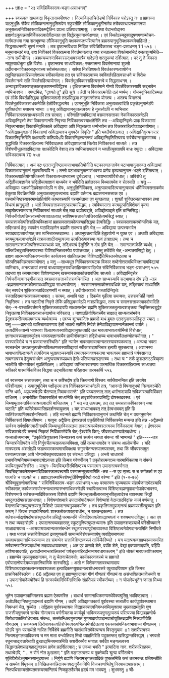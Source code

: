 +++
title = "२३ संविन्निर्विकारत्व-भङ्ग-प्रसाधनम्"

+++
स्वरूपतः खभावाद्वा विकृतानामपीश्वरः । नित्याविकृतचित्तेड्यो निर्विकारः परोऽस्तु नः ॥ 
ब्रह्मरूपा याऽनुभूतिः सैकैव लौकिकनानानुभूतिरूपेण स्फुरतीति लौकिकानुभूतीनामेव तत्रैक्यस्थापनकामनया अनुसन्नत्वनिर्विकारत्वादिकमद्वैतिनः प्राञ्चः प्रतिपादयामासुः । अन्यथा वेदान्तवेद्यस्य ब्रह्मणोऽनुत्पन्नत्वनिर्विकारत्वादेर्वेदान्तत एव सिद्धेरनुमानानपेक्षणात् । एवं स्थितेऽस्मदुक्तदूषणगणान्मोचन-मार्गमलभमा नया शतभूषण्या लौकिकानुभूति पक्षकत्वपक्षपरित्यागेन ब्रह्मरूपानुभूतिपक्षकत्वमेवाद्रियते ; सिद्धसाधनमपि भूषणं मन्यते । तत्र दृष्टान्तविधया निर्दिष्ट
संविन्निर्विकारत्व भङ्ग-प्रसाधनम् 
1 
1 
५५३ 
। 
मनुमानान्तरं यत्, ब्रह्म निर्विकारं विकारात्मना विवर्तमानत्वात् यथा रजतात्मना विवर्तमानमिदं रजतशून्यमिति---तन्त्र समीचीनम् । ब्रह्मण्यप्यनन्तविकारसद्भावस्यात्रैव वादेऽन्ते शतदूपण्यां दर्शित्वात् । परं तु ते विकारा नापुरुषार्थभूता इति विशेषः । दृष्टान्तश्च साध्यविकलः; रजतात्मना विवर्तमानायां शुक्तौ तदीयनानाविकारसद्भावस्य सर्वसंमतत्वात् । सर्वथा निरतिशयत्वे विवर्तकारणत्वायोगेन तदुचितसहकारिसमावेशस्य स्वीकार्यतया तत एव सविकारत्वाच्च स्वविवर्तरहितत्वसाधने च विरोधः विवर्तमानत्वे सति विवर्तराहित्यायोगात् । विवर्तभूतविकारराहित्यसत्त्वे व सिद्धसाधनम् । अन्यादृशविकारशङ्कातङ्कशमनाविद्धिश्च । वृधिकात्मना विवर्तमाने गोमये विवर्तविकारस्यापि सद्भावेन व्यभिचारश्च । स्पष्टमिड, "दृश्यते तु" इति सूत्रे । हेतौ च विकारात्मनेति दलं व्यर्थम् । गोमचवृधिकादिस्थल एवं लोके विवर्तप्रसिद्धया शुक्तिरजतादौ तदप्रसिद्धया तादृशान्तोत्तय योगश्च । अतश्च विमानत्वं विवर्तभूतविकारसाधकमेवेति हेतोर्विरुद्धत्वमेव । एवमनुभूति निर्विकारा अनुत्पन्नत्वादिति प्रकृतेऽनुमानेऽपि पूर्वोक्तदोषा यथायथ भाव्याः ॥ 
यत्तु अविद्यायामनुत्पन्नत्वरूप हे नुसत्त्वेऽपि न व्यभिचारः निर्विकारत्वरूपसाध्यस्यापि तत्र सत्वात् । परिणातिनामविद्यायां वसमानसत्ताका नेकविकारसत्त्वेऽपि अविद्यानिवृत्तौ तेषां विकाराणानपि निवृत्त्या निर्विकारत्वस्याक्षतेरिति तन्न --अविद्यानिवृत्तेः प्राक् विकाराणां निवृत्त्यभावात् विकारनिवृत्तिकाले अविद्याया अपि निवृत्ततया धर्म्यभावेन तत्र विकारराहित्योपपादनायोगात् । "अविद्याप्रयुक्तानां विकाराणां अविद्यायाश्च युगपदेव निवृतिः " इति भवतैवोक्तत्वात् । अविद्यानिवृत्त्यनन्तरं विकारनिवृत्तिरिति पक्षस्यापि कतिपयेsपि विकारनिवृत्त्यनन्तरं अविद्यानिवृतिरित्यस्य सर्वचैवानभ्युपगमाच्च । शुद्धचिति विकारराहित्यस्य निर्विवादतथा अविद्याशालायां चित्येव निर्विकारत्वं साध्यते । तत्र विशेषणीभूतत्वादविद्यायाः पक्षकोटिनि वेशात् तत्र व्यभिचारापादनं न भवतीत्युक्तावपि बाधः स्फुटः । अविद्यायाः सविकारत्वम्य 
70 
५५४ 

निर्विवादत्वात् । अयं पटः एतत्तन्तुनिष्ठात्यन्ताभावप्रतियोगीति पटकारणतन्तावेव पटाभावानुमानवत् अविद्यायां विकाराभावानुमानं सुवचमित्यपि न । तन्तौ पटाभावानुमानासंभवस्य प्रागेव दृश्यत्वानुमान-भङ्गे दर्शितत्वात् । विकाररूपप्रतियोग्यधिकरणे विकारात्यन्ताभावस्य दुर्घटत्वात् । भावाभावयोर्विरोधात् । अविरोधे तु अद्वितीयत्वज्ञानेन सद्वितीयत्वाज्ञानं बाध्यमेव न भवेदिति ब्रह्मेतरस्य मिथ्यात्वमेव न सेत्स्यति ॥ 
यत्तु --अविद्यायाः पक्षकोटिप्रवेशाभावेऽपि न दोषः, अनुभूतिर्निर्विकारा, अनुत्पन्नत्वादित्यत्रानुत्पन्नत्वं धर्मिविषमसत्ताकमेव हेतुतया विवक्षितमिति 
अनुत्पन्नत्वमुत्पत्त्यभावः ब्रह्मणि वर्तमानः ब्रह्मसमानसत्ताक एव । परमार्थनिष्ठस्यापरमार्थप्रतियोगि काभावस्यापि परमार्थताया एव युक्तत्वात् । शुक्तौ शुक्तिरजताभावस्य तथा विधत्वं ह्यनुभूयते । अतो विषयसत्ताकमनुत्पन्नत्वमसिद्धम् । स्वविषमसत्ता कत्वमुत्पत्तिविशेषणं कृत्वा तादृशोत्पत्त्यभावात् निर्विकारत्वं साध्यते चेत् तदा ब्रह्मोत्पद्यते, अविद्योत्पद्यते इति भ्रान्तिसिद्ध। निर्वचनीयोत्पत्तिमत्त्वस्योभयत्राक्षतत्वात् स्वविषमसत्ताकोत्पत्तिरराहित्यमसिद्धं स्यात् । समसत्ताकोत्पत्तिराहित्यविवक्षायां ब्रह्मसमसत्ताकोत्पत्त्यप्रसिद्धया हेत्वसिद्धिः । स्वसमसत्ताकस्वोन्पत्तिकं यत्, तद्भिन्नत्वं हेतुः स्वपदेन घटादिग्रहणेन ब्रह्मणि सवन्वय इति चेत् — अविद्याया उत्पत्त्यभावेन स्वपदग्राह्यत्वायोगात् तत्र व्यभिचारस्तदवस्थः । अथानुपन्नत्वादिति हेतुप्रयोगो न युक्त एव । अथापि अविद्यायाः स्वयमुत्पन्नत्वाभावेऽपि तत्राकाशादीनामुत्पत्त्या उत्पत्तिरूपावस्था यत्वं तत्राक्षतम् । तथा च खसमानसत्ताकोत्पत्तिरूपावस्थाकं यत्, तद्भिन्नत्वं हेतुरिति न दोष इति चेत् — समानसत्ताकेति व्यर्थम् । यत्किञ्चिदुत्पत्तिरूपावस्था विशिष्टभिन्नत्वस्यैव पर्याप्तत्वात् । अस्तु तथैवेति चेत् -अन्यतरासिद्धो हेतुः । ब्रह्मण आरम्भणाधिकरणन्यायेन कार्यत्वस्य संप्रतिपन्नतया विशिष्टाद्वैतिभिस्तस्येष्टतया च सोत्पत्तिकभिन्नत्वस्यायोगात् ॥ 
यत्तु --साध्यभूत निर्विकारत्वघटक विकार शब्देनोत्तरावधिविवक्षायामविद्यायां व्यभिचारः, अनत्पन्नायां तस्यां बाध्यायामुत्तरावधिराहित्याभावादित्येत
संविनिर्विकारत्व भङ्ग-प्रसाधनम् 
५५५ 
तदभाव एव 
त्समाधानाय विशेषणदानम् खसमानसत्ताकोत्तरावर्धियः साध्यते । अविद्यानिवृत्तेर निर्वचनीयत्वानङ्गीकारात् स्वसमानसत्ताकोत्तरावधिर्नास्ति । अतः साध्यस्यापि सद्भावान्न दोष इति -तन्न -ब्रह्मसमानसत्ताकोत्तरावध्यसिद्धया साधनायोगात् । स्वसमानसत्ताकोत्तरावधिकं यत्, तद्भिन्नत्वं साध्यमिति चेत् स्वपदेन शुक्तिरजतादिग्रहणमपिं न स्थात् । तदीयोत्तरावधेः रजतादिनिवृत्तेः रजतादिसमानसत्ताकत्वाभावात् । सत्यम्, अथापि घटा
। दिकमेव गृहीत्वा समन्वयः, उत्तरावधिर्हि नाशो निवृत्तिश्च । तत्र घटादीनां निवृत्ते लेकेि प्रसिद्ध्यभावेऽपि नाशप्रसिद्ध्या, तस्य च समानसत्ताकत्वाददोषादिति चेत्--न-पश्चान्निवर्तमाने शुक्तिरजतादावपि साध्यसत्त्वेन ब्रह्मणि शुक्तिरजततुल्यत्वशङ्कया निवृत्तिमत्त्वबुद्धेर निवृत्ततया निर्विकारत्वसाधनप्रयोज नविरहात् । नाशाप्रतियोगित्वस्यैव साक्षात् साध्यत्वसंभवेन ईदृशवकरीत्यवलबम्नस्य व्यर्थत्वाच्च । एवञ्च शून्यवादिनः ब्रह्मणो बाधं ब्रुवतः एतदनुमानमप्रतिकूलं स्यात् । 
यत्तु ——प्रागभावे व्यभिचारवारणाय हेतौं भावत्वे सतीति निवेशे तेनैवाविद्यायामन्यनैकान्त्यं वार्यते । तत्त्वदीपिकाग्रन्थे भावभावा विलक्षणत्वस्याविद्यायामुक्तत्वादि तन्न भावत्वाभावत्वयोर्मिथो विरोधात् ज्ञानाभावरूपाज्ञानमुपेक्ष्य भावरूपज्ञानस्यैव प्राचीनोक्ततया तद्विरोधाच्च भावाभाववैलक्षण्योतघयोगात् । " परस्परविरोधे च न प्रकारान्तरस्थितिः" इति न्यायेन भावत्वाभावत्वान्यतरस्यावश्यकत्वात् । अन्यथा भवता स्वच्छन्देन उत्पन्नानुत्पन्नोभयविलक्षणत्वस्याविद्यायां स्वीकारादव्यभिचार इत्यपि सुवचत्वात् । अज्ञानस्य भावाभावविलक्षणत्वे तत्परिणाम भूतप्रपञ्चस्यापि तथात्वस्यावश्यकतया भावत्वस्य ब्रह्ममात्रे पर्यवसानात् तावन्मात्रस्य हेतुत्वसंभवेन अनुत्पन्नत्वरूपप्रथम हेतोः परित्यागप्रसङ्गाच्च । तथा च " तर्क कुशलताऽऽविष्कृता भवतीति श्रीभाप्योक्तं सुप्रतिष्ठितम् । अविद्यायां व्यभिचारवारणाय पारमार्थिक विकारराहित्यस्य साध्यतया स्वीकारे पारमार्थिकविका सिद्धया उद्भावितायाः परिहाराय पारमकर्थि
५५६ 

त्वं स्वसमान सत्ताकत्वम्, तथा च न कश्चिद्दोष इति क्रियमागो विस्तरः सर्वथैवानन्वित इति त्वयमेव परिशीयताम् । रूपानुभूतिमेव पक्षीकृत्य तत्र निर्विकारत्वसाधनेऽपि तत्र, “आनन्दो विषयानुभयो नित्यत्वञ्चेति सन्ति धर्माः, अपृथक्त्वेऽपि चैतन्यात् मिवावभासन्ते" इति पञ्चतन्तात् तात् धर्मानादायापि सविकारत्वान्निर्विकार बाधितम् । अनारोपित विकारराहिलं साध्यमिति चेत् तादृशविकाराप्रसिद्धि दोषस्तदवस्थः । एवं मिथ्यामूतानन्तविकाराश्रयत्वादपि बाधितत्वम् । " यत् यत् उत्पन्नम्, तत् तत् समसत्ताकविकारवन् यथा घटादि" इति व्यतिरेकव्याप्तिप्रदर्शनचायुक्तम् । यत् साध्याभाववत् तत् हेत्वभाववत् इति हि व्यतिरेकव्याप्तिमदर्शननिष्कर्षः । तहि भवन्मते ब्रह्मणि निर्विकारत्वानुमानं कथमिति चेत् न वयमनुमानेन निर्विकारत्वं सिषाधयिषामः । यत्पुनः अद्वैतिनः ईश्वरतत्त्वं प्रकृतिविक्तं निर्विकारमेव मन्यन्त इति तन्न -अद्वैतमते सार्वश्य सर्वशक्तित्वादीनामपि मिथ्याभूतविकारतया तावदाश्रयस्येश्वरतत्त्वस्य निर्विकारत्वा वेगात् । ईश्वरस्य सविकारत्वेऽपि तत्तत्त्वं निकृष्टं निर्विकारमेवेति चेत्-ईश्वरेति किम्; जीवसाधारण्यादेतदर्थस्य । यच्चालोच्यमानम्, “प्रकृतित्रियुक्तस्य चिन्मात्रस्य कथं सत्येन जगता संबन्धः श्री भाप्यमते " इति-----तत्र चिन्मात्रमितिपदेन यदि निर्गुगचैतन्यखरूपात्मविवक्षा, तर्हि तस्याभावादेव न संबन्ध आलोचनीयः । यदि मात्रपदस्य अंशतोऽपि जडत्ववारकत्वमात्रविवक्षया सगुणचैतन्यरूपात्मपरत्वम्, तथा किं जीवपरत्वमुत परमात्मपरत्वम् आये भोग्यभोक्तृभावप्रकारा एव संबन्धाः प्रसिद्धाः । अन्त्ये चाधाराचे प्रभावनिष्यनियामकभावादयोऽनन्ता इति किमत्र गवेषणीयम् ? प्रकृतेरात्मनाञ्च पारमार्थिकतया न संबन्धे काचिदनुपपत्तिरस्ति । 
यत्पुनः -चिदचिच्छरीरविशिष्टस्य परमात्मन उपादानत्ववर्णनात् चिदचिद्गतक्लेशजन्मादिविकारजालवत्त्वमपि परमात्मन्युच्यतामिति -तन्न --स एव सृज्यः स च सर्गकर्ता स एव पात्यत्ति च पाल्यते च । ब्रह्माद्यवस्थाभिरशेषमूर्तिर्विष्णुर्वरिष्ठो वरदो वरेण्यः “ इति (१-२-७०) श्रीविष्णुपुराणोक्तरित्या 
" 
संविनिर्विकारत्व-भङ्ग-प्रसाधनम् 
५५७ 
परमात्मनः सृज्यपाल्य संहार्यजगदभेदस्यापि स्वीकारात् कार्यकारणयोरनन्यत्वास्यारम्भणाधिकरणेऽपि स्थापितत्वाच्च विशिष्टत्रह्मण्युपादानोपादेयभावस्य, विशेषणमात्रे क्लेशजन्मादिविकारस्य विशेष्ये ब्रह्मणि नियन्तृत्वलीलारसानुभवितृत्वादेश्च व्यवस्थया सिद्धौ भवदुक्तदोषप्रसत्तप्रभावात् । विशेषणांशमात्रे उपादानोपादेयभावं विशेष्यांशं वेदान्तादविद्वांसः कामं वर्णयन्तु । वेदान्ताधिगतव्युत्पत्तयस्तु विशिष्टे उपादानत्वमुपपादयन्ति । तत्र प्रकृतिगतमुपादानत्वं ब्रह्मण्यस्तीत्युच्यत इति कथम् ? किञ्च शब्दार्थनिष्कर्षः शास्त्रलोकव्यवहाराधीनः, न खच्छन्द्रकल्प्यः । तत्र क्लेशकर्माद्यशेषदोषासंस्पृष्टत्वेन प्रसिद्धे परमात्मनि जीवादिगतक्लेशाद्याश्रवत्वं न शक्यमापादवितुम् । अत एव न तथा व्यवहारोऽपि । उपादानत्वव्यवहारस्तु स्फुटमुनिपत्युपलभ्यमानः इति उपादानशब्दस्यार्थे परिशीच्यमाने साक्षादाश्रयत्व --आश्रयाश्रयत्वान्यतरसंबन्धेन स्थूलावस्थापूर्वभाव्यवस्था विशिष्टत्वमेवोगदानत्यमिति निर्णीयते । यथा भावत्वं सत्ताविशिष्टत्वं द्रव्यगुणकरी सामान्यविशेपसमवायेषु व्यवह्नियमाणत्या समवायसामानाधिकरण्यान्य तर संबन्धेन सत्ताविशिष्टत्वरूपं तार्किकैरिष्यते । 
यत्र यदाश्रयत्वग्राह्कप्रमाणमस्ति तत्रैवान्तरालिकपदार्थानां तदव्यवधायकत्वम् । अत एव प्रासादे शेते, पर्यके शेते, वेद्यां हवप्यासादयति, बर्हिपि हवींष्यासादयति, इत्यादीनामान्तरालिकानां पर्यङ्कबर्हिरदीनामव्यवधायकत्वम् " इति चोक्तं भावप्रकाशिकायाम् । ब्रह्मण्येव मुख्यमुपादानत्वम्, न तु चेतनाचेतनयोः, कार्यकारणावस्थे च ब्रह्मगते एवोपादानोपादेयव्यवहारनिवामिके शास्त्रसिद्धे । अतो न विशेषणगतावस्थामादाय विशिष्टव्यवहारकल्पनस्यावश्यकता इत्यादिकमप्युपादानत्वशोधनावसरे व्युत्पादयिष्याम इति किमत्र प्रासनिकविस्तरेण । 
66 
अद्वैतमत एव तु ब्रह्मण्युपादानत गौणं गौणतरं गौणतमं वा असंभाविततथाविधमपि वा । उपादानोपादेययोरैक्यं हि सत्कार्यवादिभिर्वेदान्तिभिः संप्रतिपन्नं स्वीकर्तव्यम् । न चोपादेयभूतेन जगता मिथ्या
५५८ 

भूतेन उपादानत्वाभिमतस्य ब्रह्मण ऐक्यमस्ति । बाधार्थ सामानाधिकरण्यस्थैवैक्यश्रुतिषु भवदिष्टत्वात् । अतोऽविद्यानिष्ठमुपादानत्वं ब्रह्मणि गौणम् । तदपि अविद्यागतकार्य पूर्वावस्था सजातीय कार्यपूर्वावस्थामात्र निबन्धनं चेत्, युज्येत । तद्विहाय पूर्वावस्थाश्रयः विद्याक्रान्तत्वनिबन्धनमित्युक्त्तया मुख्यपदार्थवृत्ति गुण सजत्तीयगुणवत्त्वे सत्येव गौणत्वस्य वर्णनीयतया कार्यपूर्व भावित्वरूपगुणतुल्यरूपं परित्यज्या विद्याब्रह्मणोर्यः तिरोधायकतिरोधेयभावः संबन्धः, तत्संबन्धित्वमुभयगतं गुणमादायोपादानवाचोयुक्तिब्रह्मणि निरूपणीयेति गौणतरम् । संबन्धस्य तिरोधायकत्वतिरोधेयत्वरूपभिन्नधर्मघटिततया एकरूपसंबन्धित्वाभावाच्च गौणतमम् । सोऽपि गुणः परमार्थतो नास्ति निर्विशेषे ब्रह्मगीति चासंभावितमेवेत्यन्यत्र विस्तृणुयाम ॥ 
1 
सशरीरत्वस्य नित्यमङ्गलत्वादिकस्य च मम माता बन्ध्येतिवत् मिथो व्याहतिरिति यदुक्तम्तत् खसिद्धान्तविरुद्धम् । भगवतो रघुनाथाद्यवतारेध्वपि दुःखाद्यभिनयमात्रमिति सशरीरस्यैव भगवतः सर्वदैव मङ्गलत्वस्य सिद्धान्तलेशसङ्गहाद्युक्तस्य प्रागेव प्रदर्शितत्वात् ; स एकधा भवति " इत्यादिना नान. शरीरपरिग्रहस्य, तथात्वेऽपि, 
" 
.. 
न रोगं नोत दुःखताम् " 
इति मङ्गलत्वस्य च मुक्तेष्वपि श्रुत्या वर्णितत्वेन श्रुतिविरोधेऽनुमानस्यानुदयाच्च । निर्गुणे ब्रह्मणि नित्यमङ्गलत्वादिकं पुष्कलमिति कथं तत्रभवन्तः प्रतियन्तीति च खयमेव विमृश्यम् ॥ 
निखिलजगन्निदानमनवद्यगुणैकनिधि 
निजचरणश्रितेषु निरपायदयाप्रसरम् । निरुपधिसाम्यसौम्यतमरम्यरमानिलयं 
निजकुलदैवमेव हृदयं मम भावयतु । 
शुभमस्तु ॥ 
श्रीः